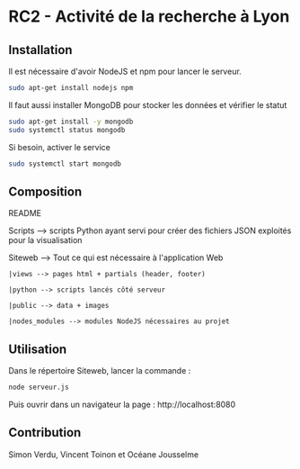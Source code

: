 # RC2 - Activité de la recherche à Lyon


## Installation

Il est nécessaire d'avoir NodeJS et npm pour lancer le serveur.

```bash
sudo apt-get install nodejs npm
```
Il faut aussi installer MongoDB pour stocker les données et vérifier le statut

```bash
sudo apt-get install -y mongodb
sudo systemctl status mongodb
```

Si besoin, activer le service

```bash
sudo systemctl start mongodb
```

## Composition

README

Scripts --> scripts Python ayant servi pour créer des fichiers JSON exploités pour la visualisation

Siteweb --> Tout ce qui est nécessaire à l'application Web

	|views --> pages html + partials (header, footer)

	|python --> scripts lancés côté serveur

	|public --> data + images

	|nodes_modules --> modules NodeJS nécessaires au projet

## Utilisation

Dans le répertoire Siteweb, lancer la commande :

```bash
node serveur.js
```

Puis ouvrir dans un navigateur la page : http://localhost:8080

## Contribution

Simon Verdu, Vincent Toinon et Océane Jousselme

